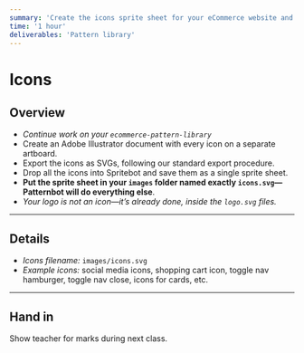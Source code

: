 ```yaml
---
summary: 'Create the icons sprite sheet for your eCommerce website and have it show up in the pattern library.'
time: '1 hour'
deliverables: 'Pattern library'
---
```


# Icons

## Overview

- *Continue work on your `ecommerce-pattern-library`*
- Create an Adobe Illustrator document with every icon on a separate artboard.
- Export the icons as SVGs, following our standard export procedure.
- Drop all the icons into Spritebot and save them as a single sprite sheet.
- **Put the sprite sheet in your `images` folder named exactly `icons.svg`—Patternbot will do everything else**.
- *Your logo is not an icon—it’s already done, inside the `logo.svg` files.*

---

## Details

- *Icons filename:* `images/icons.svg`
- *Example icons:* social media icons, shopping cart icon, toggle nav hamburger, toggle nav close, icons for cards, etc.

---

## Hand in

Show teacher for marks during next class.
